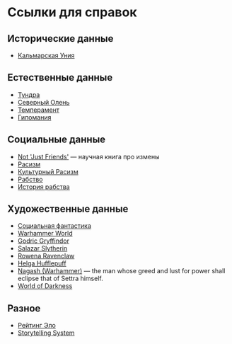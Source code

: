 # Ссылки для справок

## Исторические данные
* [Кальмарская Уния](https://ru.wikipedia.org/wiki/%D0%9A%D0%B0%D0%BB%D1%8C%D0%BC%D0%B0%D1%80%D1%81%D0%BA%D0%B0%D1%8F_%D1%83%D0%BD%D0%B8%D1%8F)

## Естественные данные
* [Тундра](https://ru.wikipedia.org/wiki/%D0%A2%D1%83%D0%BD%D0%B4%D1%80%D0%B0)
* [Северный Олень](https://ru.wikipedia.org/wiki/%D0%A1%D0%B5%D0%B2%D0%B5%D1%80%D0%BD%D1%8B%D0%B9_%D0%BE%D0%BB%D0%B5%D0%BD%D1%8C)
* [Темперамент](https://ru.wikipedia.org/wiki/%D0%A2%D0%B5%D0%BC%D0%BF%D0%B5%D1%80%D0%B0%D0%BC%D0%B5%D0%BD%D1%82)
* [Гипомания](https://ru.wikipedia.org/wiki/%D0%93%D0%B8%D0%BF%D0%BE%D0%BC%D0%B0%D0%BD%D0%B8%D1%8F)


## Социальные данные
* [Not 'Just Friends'](https://www.audible.com/pd/Not-Just-Friends-Audiobook/B0077SIZF0) —
  научная книга про измены
* [Расизм](https://ru.wikipedia.org/wiki/%D0%A0%D0%B0%D1%81%D0%B8%D0%B7%D0%BC)
* [Культурный Расизм](https://ru.wikipedia.org/wiki/%D0%9A%D1%83%D0%BB%D1%8C%D1%82%D1%83%D1%80%D0%BD%D1%8B%D0%B9_%D1%80%D0%B0%D1%81%D0%B8%D0%B7%D0%BC)
* [Рабство](https://ru.wikipedia.org/wiki/%D0%A0%D0%B0%D0%B1%D1%81%D1%82%D0%B2%D0%BE)
* [История рабства](https://ru.wikipedia.org/wiki/%D0%98%D1%81%D1%82%D0%BE%D1%80%D0%B8%D1%8F_%D1%80%D0%B0%D0%B1%D1%81%D1%82%D0%B2%D0%B0)

## Художественные данные
* [Социальная фантастика](https://ru.wikipedia.org/wiki/%D0%A1%D0%BE%D1%86%D0%B8%D0%B0%D0%BB%D1%8C%D0%BD%D0%B0%D1%8F_%D1%84%D0%B0%D0%BD%D1%82%D0%B0%D1%81%D1%82%D0%B8%D0%BA%D0%B0)
* [Warhammer World](https://warhammerfantasy.fandom.com/wiki/Warhammer_World)
* [Godric Gryffindor](https://harrypotter.fandom.com/wiki/Godric_Gryffindor)
* [Salazar Slytherin](https://harrypotter.fandom.com/wiki/Salazar_Slytherin)
* [Rowena Ravenclaw](https://harrypotter.fandom.com/wiki/Rowena_Ravenclaw)
* [Helga Hufflepuff](https://harrypotter.fandom.com/wiki/Helga_Hufflepuff)
* [Nagash (Warhammer)](https://warhammerfantasy.fandom.com/wiki/Nagash) —
  the man whose greed and lust for power shall eclipse that of Settra himself.
* [World of Darkness](https://en.wikipedia.org/wiki/World_of_Darkness)

## Разное
* [Рейтинг Эло](https://en.wikipedia.org/wiki/Elo_rating_system)
* [Storytelling System](https://en.wikipedia.org/wiki/Storytelling_System)
